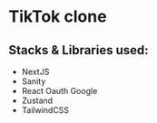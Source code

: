 # TikTok clone

## Stacks & Libraries used:

- NextJS
- Sanity
- React Oauth Google
- Zustand
- TailwindCSS
